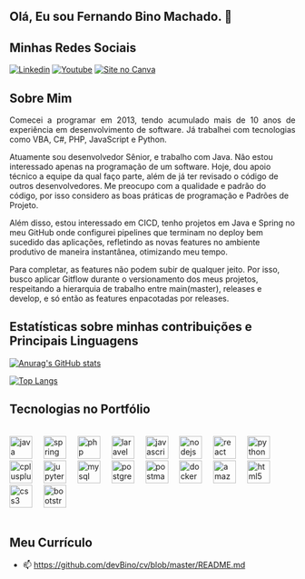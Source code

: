 ## Olá, Eu sou Fernando Bino Machado. 👋

## Minhas Redes Sociais

[![Linkedin](https://img.shields.io/badge/LinkedIn-0077B5?style=for-the-badge&logo=linkedin&logoColor=white)](https://www.linkedin.com/in/)
[![Youtube](https://img.shields.io/badge/YouTube-FF0000?style=for-the-badge&logo=youtube&logoColor=white)](https://www.youtube.com/@fernandobinomachado3876)
[![Site no Canva](https://img.shields.io/badge/Canva-%2300C4CC.svg?&style=for-the-badge&logo=Canva&logoColor=white)](https://fernando-bino-machado.my.canva.site/)

## Sobre Mim

<p style="text-align: justify;">
Comecei a programar em 2013, tendo acumulado mais de 10 anos de experiência em desenvolvimento de software. Já trabalhei com tecnologias como VBA, C#, PHP, JavaScript e Python.

Atuamente sou desenvolvedor Sênior, e trabalho com Java. Não estou interessado apenas na programação de um software. Hoje, dou apoio técnico a equipe da qual faço parte, além de já ter revisado o código de outros desenvolvedores. 
Me preocupo com a qualidade e padrão do código, por isso considero as boas práticas de programação e Padrões de Projeto.

Além disso, estou interessado em CICD, tenho projetos em Java e Spring no meu GitHub onde configurei pipelines que terminam no deploy bem sucedido das aplicações, refletindo as novas features no ambiente produtivo de maneira instantânea, otimizando meu tempo.

Para completar, as features não podem subir de qualquer jeito. Por isso, busco aplicar Gitflow durante o versionamento dos meus projetos, respeitando a hierarquia de trabalho entre main(master), releases e develop, e só então as features enpacotadas por releases.
</p>

## Estatísticas sobre minhas contribuições e Principais Linguagens

[![Anurag's GitHub stats](https://github-readme-stats.vercel.app/api?username=devBino&theme=dracula&show_icons=true)](https://github.com/anuraghazra/github-readme-stats)

[![Top Langs](https://github-readme-stats.vercel.app/api/top-langs/?username=devBino&theme=dracula&hide=html,blade,Jupyter%20Notebook,Less,Css,ejs,hack,roff,shell,Dockerfile)](https://github.com/anuraghazra/github-readme-stats)


## Tecnologias no Portfólio

<div style="display: inline_block"><br/>
    <img title="Java" src="https://cdn.jsdelivr.net/gh/devicons/devicon/icons/java/java-original.svg" height="40" alt="java logo"  />
  <img width="12" />
  <img title="Spring" src="https://cdn.jsdelivr.net/gh/devicons/devicon/icons/spring/spring-original.svg" height="40" alt="spring logo"  />
  <img width="12" />
  <img title="PHP" src="https://cdn.jsdelivr.net/gh/devicons/devicon/icons/php/php-original.svg" height="40" alt="php logo"  />
  <img width="12" />
  <img title="Laravel" src="https://cdn.simpleicons.org/laravel/FF2D20" height="40" alt="laravel logo"  />
  <img width="12" />
  <img title="JavaScript" src="https://cdn.jsdelivr.net/gh/devicons/devicon/icons/javascript/javascript-original.svg" height="40" alt="javascript logo"  />
  <img width="12" />
  <img title="NodeJS" src="https://cdn.simpleicons.org/nodedotjs/339933" height="40" alt="nodejs logo"  />
  <img width="12" />
  <img title="React" src="https://cdn.jsdelivr.net/gh/devicons/devicon/icons/react/react-original.svg" height="40" alt="react logo"  />
  <img width="12" />
  <img title="Python" src="https://cdn.simpleicons.org/python/3776AB" height="40" alt="python logo"  />
  <img width="12" />
  <img title="C++" src="https://cdn.jsdelivr.net/gh/devicons/devicon/icons/cplusplus/cplusplus-original.svg" height="40" alt="cplusplus logo"  />
  <img width="12" />
  <img title="Jupyter Notebook" src="https://cdn.jsdelivr.net/gh/devicons/devicon/icons/jupyter/jupyter-original.svg" height="40" alt="jupyter logo"  />
  <img width="12" />
  <img title="MySQL" src="https://cdn.jsdelivr.net/gh/devicons/devicon/icons/mysql/mysql-original.svg" height="40" alt="mysql logo"  />
  <img width="12" />
  <img title="Postgre SQL" src="https://cdn.simpleicons.org/postgresql/4169E1" height="40" alt="postgresql logo"  />
  <img width="12" />
  <img title="Postman" src="https://skillicons.dev/icons?i=postman" height="40" alt="postman logo"  />
  <img width="12" />
  <img title="Docker" src="https://cdn.jsdelivr.net/gh/devicons/devicon/icons/docker/docker-original.svg" height="40" alt="docker logo"  />
  <img width="12" />
  <img title="AWS" src="https://skillicons.dev/icons?i=aws" height="40" alt="amazonwebservices logo"  />
  <img width="12" />
  <img title="Html" src="https://cdn.jsdelivr.net/gh/devicons/devicon/icons/html5/html5-original.svg" height="40" alt="html5 logo"  />
  <img width="12" />
  <img title="CSS" src="https://cdn.jsdelivr.net/gh/devicons/devicon/icons/css3/css3-original.svg" height="40" alt="css3 logo"  />
  <img width="12" />
  <img title="Bootstrap" src="https://cdn.jsdelivr.net/gh/devicons/devicon/icons/bootstrap/bootstrap-original.svg" height="40" alt="bootstrap logo"  />
</div>

<br/>

## Meu Currículo

- 📫 https://github.com/devBino/cv/blob/master/README.md
